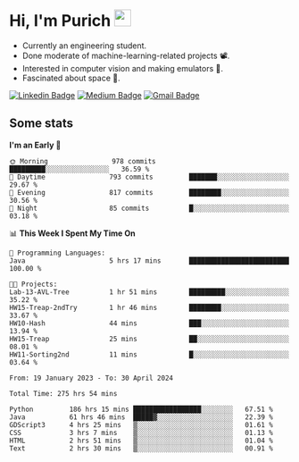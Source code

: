 <h1 align="left">Hi, I'm Purich
<img src="https://media.giphy.com/media/hvRJCLFzcasrR4ia7z/giphy.gif" width="30px"/></h1>

* Currently an engineering student.
* Done moderate of machine-learning-related projects :film_projector:.
* Interested in computer vision and making emulators :space_invader:.
* Fascinated about space :milky_way:.

[![Linkedin Badge](https://img.shields.io/badge/-Purich-blue?style=flat-square&logo=Linkedin&logoColor=white&link=https://www.linkedin.com/in/purich-siritip-16b3b3255/)](https://www.linkedin.com/in/purich-siritip-16b3b3255) [![Medium Badge](https://img.shields.io/badge/-@purich-gray?style=flat-square&labelColor=000000&logo=Medium&link=https://medium.com/@phuritsiritip)](https://medium.com/@phuritsiritip)
[![Gmail Badge](https://img.shields.io/badge/-mark.phurit@gmail.com-c14438?style=flat-square&logo=Gmail&logoColor=white&link=mailto:mark.phurit@gmail.com)](mailto:mark.phurit@gmail.com)

## Some stats

  
  <!--START_SECTION:waka-->
**I'm an Early 🐤** 

```text
🌞 Morning                978 commits         █████████░░░░░░░░░░░░░░░░   36.59 % 
🌆 Daytime                793 commits         ███████░░░░░░░░░░░░░░░░░░   29.67 % 
🌃 Evening                817 commits         ████████░░░░░░░░░░░░░░░░░   30.56 % 
🌙 Night                  85 commits          █░░░░░░░░░░░░░░░░░░░░░░░░   03.18 % 
```


📊 **This Week I Spent My Time On** 

```text
💬 Programming Languages: 
Java                     5 hrs 17 mins       █████████████████████████   100.00 % 

🐱‍💻 Projects: 
Lab-13-AVL-Tree          1 hr 51 mins        █████████░░░░░░░░░░░░░░░░   35.22 % 
HW15-Treap-2ndTry        1 hr 46 mins        ████████░░░░░░░░░░░░░░░░░   33.67 % 
HW10-Hash                44 mins             ███░░░░░░░░░░░░░░░░░░░░░░   13.94 % 
HW15-Treap               25 mins             ██░░░░░░░░░░░░░░░░░░░░░░░   08.01 % 
HW11-Sorting2nd          11 mins             █░░░░░░░░░░░░░░░░░░░░░░░░   03.64 % 
```


<!--END_SECTION:waka-->

  <!--START_SECTION:waka-simple-->

```text
From: 19 January 2023 - To: 30 April 2024

Total Time: 275 hrs 54 mins

Python         186 hrs 15 mins █████████████████░░░░░░░░   67.51 %
Java           61 hrs 46 mins  █████▓░░░░░░░░░░░░░░░░░░░   22.39 %
GDScript3      4 hrs 25 mins   ▒░░░░░░░░░░░░░░░░░░░░░░░░   01.61 %
CSS            3 hrs 7 mins    ▒░░░░░░░░░░░░░░░░░░░░░░░░   01.13 %
HTML           2 hrs 51 mins   ▒░░░░░░░░░░░░░░░░░░░░░░░░   01.04 %
Text           2 hrs 30 mins   ▒░░░░░░░░░░░░░░░░░░░░░░░░   00.91 %
```

<!--END_SECTION:waka-simple-->

  <!--![Anurag's GitHub stats](https://github-readme-stats.vercel.app/api?username=vikimark&show_icons=true&theme=gruvbox_light)-->
  
<!--
**vikimark/vikimark** is a ✨ _special_ ✨ repository because its `README.md` (this file) appears on your GitHub profile.

Here are some ideas to get you started:

- 🔭 I’m currently working on ...
- 🌱 I’m currently learning ...
- 👯 I’m looking to collaborate on ...
- 🤔 I’m looking for help with ...
- 💬 Ask me about ...
- 📫 How to reach me: ...
- 😄 Pronouns: ...
- ⚡ Fun fact: ...
-->
